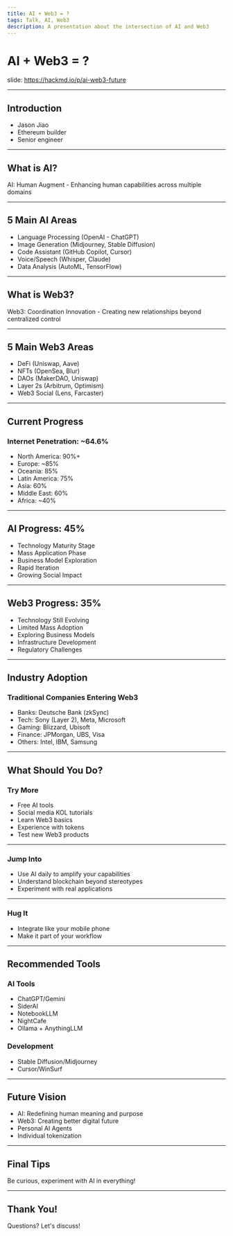 ```yaml
---
title: AI + Web3 = ?
tags: Talk, AI, Web3
description: A presentation about the intersection of AI and Web3
---
```


# AI + Web3 = ?

<!-- Put the link to this slide here so people can follow -->
slide: https://hackmd.io/p/ai-web3-future

---

## Introduction

- Jason Jiao
- Ethereum builder
- Senior engineer

---

## What is AI?

AI: Human Augment - Enhancing human capabilities across multiple domains

---

## 5 Main AI Areas

* Language Processing (OpenAI - ChatGPT)
* Image Generation (Midjourney, Stable Diffusion)
* Code Assistant (GitHub Copilot, Cursor)
* Voice/Speech (Whisper, Claude)
* Data Analysis (AutoML, TensorFlow)

---

## What is Web3?

Web3: Coordination Innovation - Creating new relationships beyond centralized control

---

## 5 Main Web3 Areas

* DeFi (Uniswap, Aave)
* NFTs (OpenSea, Blur)
* DAOs (MakerDAO, Uniswap)
* Layer 2s (Arbitrum, Optimism)
* Web3 Social (Lens, Farcaster)

---

## Current Progress

### Internet Penetration: ~64.6%
- North America: 90%+
- Europe: ~85%
- Oceania: 85%
- Latin America: 75%
- Asia: 60%
- Middle East: 60%
- Africa: ~40%

---

## AI Progress: 45%

- Technology Maturity Stage
- Mass Application Phase
- Business Model Exploration
- Rapid Iteration
- Growing Social Impact

---

## Web3 Progress: 35%

- Technology Still Evolving
- Limited Mass Adoption
- Exploring Business Models
- Infrastructure Development
- Regulatory Challenges

---

## Industry Adoption

### Traditional Companies Entering Web3

* Banks: Deutsche Bank (zkSync)
* Tech: Sony (Layer 2), Meta, Microsoft
* Gaming: Blizzard, Ubisoft
* Finance: JPMorgan, UBS, Visa
* Others: Intel, IBM, Samsung

---

## What Should You Do?

### Try More
- Free AI tools
- Social media KOL tutorials
- Learn Web3 basics
- Experience with tokens
- Test new Web3 products

---

### Jump Into
- Use AI daily to amplify your capabilities
- Understand blockchain beyond stereotypes
- Experiment with real applications

---

### Hug It
- Integrate like your mobile phone
- Make it part of your workflow

---

## Recommended Tools

### AI Tools
- ChatGPT/Gemini
- SiderAI
- NotebookLLM
- NightCafe
- Ollama + AnythingLLM

### Development
- Stable Diffusion/Midjourney
- Cursor/WinSurf

---

## Future Vision

- AI: Redefining human meaning and purpose
- Web3: Creating better digital future
- Personal AI Agents
- Individual tokenization

---

## Final Tips

Be curious, experiment with AI in everything!

---

## Thank You!

Questions? Let's discuss!


